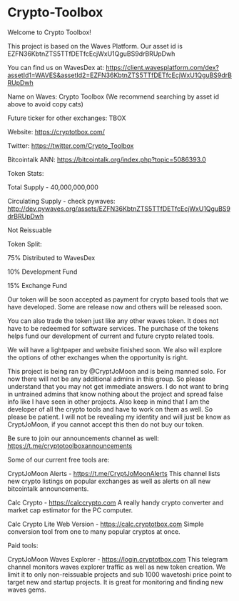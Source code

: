 # Crypto-Toolbox
Welcome to Crypto Toolbox!

This project is based on the Waves Platform. Our asset id is EZFN36KbtnZTS5TTfDETfcEcjWxU1QguBS9drBRUpDwh

You can find us on WavesDex at: https://client.wavesplatform.com/dex?assetId1=WAVES&assetId2=EZFN36KbtnZTS5TTfDETfcEcjWxU1QguBS9drBRUpDwh

Name on Waves: Crypto Toolbox (We recommend searching by asset id above to avoid copy cats)

Future ticker for other exchanges: TBOX

Website: https://cryptotbox.com/

Twitter: https://twitter.com/Crypto_Toolbox

Bitcointalk ANN: https://bitcointalk.org/index.php?topic=5086393.0

Token Stats:

Total Supply - 40,000,000,000

Circulating Supply - check pywaves: http://dev.pywaves.org/assets/EZFN36KbtnZTS5TTfDETfcEcjWxU1QguBS9drBRUpDwh

Not Reissuable 

Token Split:

75% Distributed to WavesDex

10% Development Fund

15% Exchange Fund

Our token will be soon accepted as payment for crypto based tools that we have developed. Some are release now and others will be released soon.

You can also trade the token just like any other waves token. It does not have to be redeemed for software services. The purchase of the tokens helps fund our development of current and future crypto related tools.

We will have a lightpaper and website finished soon. We also will explore the options of other exchanges when the opportunity is right.

This project is being ran by @CryptJoMoon and is being manned solo. For now there will not be any additional admins in this group. So please understand that you may not get immediate answers. I do not want to bring in untrained admins that know nothing about the project and spread false info like I have seen in other projects. Also keep in mind that I am the developer of all the crypto tools and have to work on them as well. So please be patient. I will not be revealing my identity and will just be know as CryptJoMoon, if you cannot accept this then do not buy our token.

Be sure to join our announcements channel as well: https://t.me/cryptotoolboxannouncements

Some of our current free tools are:

CryptJoMoon Alerts - https://t.me/CryptJoMoonAlerts
This channel lists new crypto listings on popular exchanges as well as alerts on all new bitcointalk announcements.

Calc Crypto - https://calccrypto.com
A really handy crypto converter and market cap estimator for the PC computer. 

Calc Crypto Lite Web Version - https://calc.cryptotbox.com
Simple conversion tool from one to many popular cryptos at once.

Paid tools:

CryptJoMoon Waves Explorer - https://login.cryptotbox.com
This telegram channel monitors waves explorer traffic as well as new token creation. We limit it to only non-reissuable projects and sub 1000 wavetoshi price point to target new and startup projects. It is great for monitoring and finding new waves gems.
